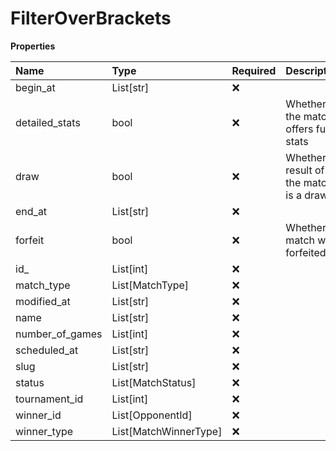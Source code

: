 # FilterOverBrackets

**Properties**

| Name            | Type                  | Required | Description                           |
| :-------------- | :-------------------- | :------- | :------------------------------------ |
| begin_at        | List[str]             | ❌       |                                       |
| detailed_stats  | bool                  | ❌       | Whether the match offers full stats   |
| draw            | bool                  | ❌       | Whether result of the match is a draw |
| end_at          | List[str]             | ❌       |                                       |
| forfeit         | bool                  | ❌       | Whether match was forfeited           |
| id\_            | List[int]             | ❌       |                                       |
| match_type      | List[MatchType]       | ❌       |                                       |
| modified_at     | List[str]             | ❌       |                                       |
| name            | List[str]             | ❌       |                                       |
| number_of_games | List[int]             | ❌       |                                       |
| scheduled_at    | List[str]             | ❌       |                                       |
| slug            | List[str]             | ❌       |                                       |
| status          | List[MatchStatus]     | ❌       |                                       |
| tournament_id   | List[int]             | ❌       |                                       |
| winner_id       | List[OpponentId]      | ❌       |                                       |
| winner_type     | List[MatchWinnerType] | ❌       |                                       |
